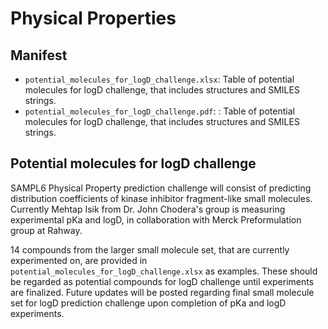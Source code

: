 # Physical Properties

## Manifest
- `potential_molecules_for_logD_challenge.xlsx`: Table of potential molecules for logD challenge, that includes structures and SMILES strings.
- `potential_molecules_for_logD_challenge.pdf`: : Table of potential molecules for logD challenge, that includes structures and SMILES strings.

## Potential molecules for logD challenge

SAMPL6 Physical Property prediction challenge will consist of predicting distribution coefficients of kinase inhibitor fragment-like small molecules.
Currently Mehtap Isik from Dr. John Chodera's group is measuring experimental pKa and logD, in collaboration with Merck Preformulation group at Rahway.

14 compounds from the larger small molecule set, that are currently experimented on, are provided in `potential_molecules_for_logD_challenge.xlsx` as examples. These should be regarded as potential compounds for logD challenge until experiments are finalized. Future updates will be posted regarding final small molecule set for logD prediction challenge upon completion of pKa and logD experiments.   




